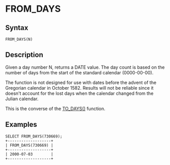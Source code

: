 
# FROM_DAYS

## Syntax


```
FROM_DAYS(N)
```

## Description


Given a day number N, returns a DATE value. The day count is based on the number of days from the start of the standard calendar (0000-00-00).


The function is not designed for use with dates before the advent of the Gregorian calendar in October 1582. Results will not be reliable since it doesn't account for the lost days when the calendar changed from the Julian calendar.


This is the converse of the [TO_DAYS()](to_days.md) function.


## Examples


```
SELECT FROM_DAYS(730669);
+-------------------+
| FROM_DAYS(730669) |
+-------------------+
| 2000-07-03        |
+-------------------+
```
